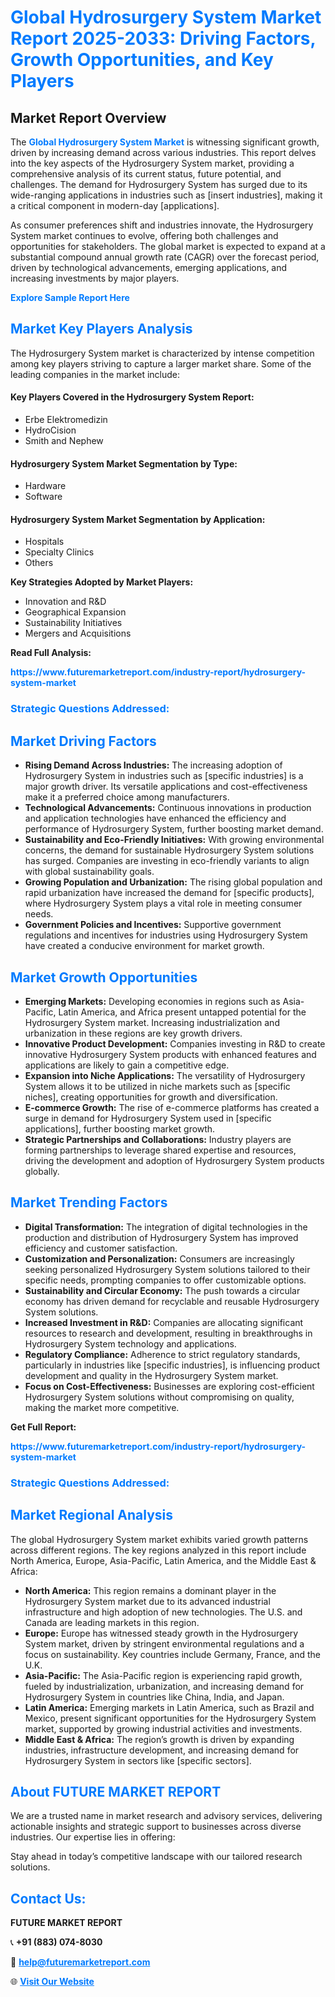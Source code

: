 <h1 style="color: #007BFF;">Global Hydrosurgery System Market Report 2025-2033: Driving Factors, Growth Opportunities, and Key Players</h1>

<section id="overview">
<h2>Market Report Overview</h2>
<p>The <a href="https://www.futuremarketreport.com/industry-report/hydrosurgery-system-market" style="color: #007BFF; text-decoration: none;"><strong>Global Hydrosurgery System Market</strong></a> is witnessing significant growth, driven by increasing demand across various industries. This report delves into the key aspects of the Hydrosurgery System market, providing a comprehensive analysis of its current status, future potential, and challenges. The demand for Hydrosurgery System has surged due to its wide-ranging applications in industries such as [insert industries], making it a critical component in modern-day [applications].</p>
<p>As consumer preferences shift and industries innovate, the Hydrosurgery System market continues to evolve, offering both challenges and opportunities for stakeholders. The global market is expected to expand at a substantial compound annual growth rate (CAGR) over the forecast period, driven by technological advancements, emerging applications, and increasing investments by major players.</p>
</section>

<section id="overview">
<p><a href="https://www.futuremarketreport.com/request-sample/reportId=79115" style="color: #007BFF; text-decoration: none;"><strong>Explore Sample Report Here</strong></a></p>
</section>

<section id="key-players">
<h2 style="color: #007BFF;">Market Key Players Analysis</h2>
<p>The Hydrosurgery System market is characterized by intense competition among key players striving to capture a larger market share. Some of the leading companies in the market include:</p>
<h4>Key Players Covered in the Hydrosurgery System Report:</h4>
<ul><li>Erbe Elektromedizin</li><li>HydroCision</li><li>Smith and Nephew</li></ul>
<h4>Hydrosurgery System Market Segmentation by Type:</h4>
<ul><li>Hardware</li><li>Software</li></ul>

<h4>Hydrosurgery System Market Segmentation by Application:</h4>
<ul><li>Hospitals</li><li>Specialty Clinics</li><li>Others</li></ul>
<p><strong>Key Strategies Adopted by Market Players:</strong></p>
<ul>
<li>Innovation and R&D</li>
<li>Geographical Expansion</li>
<li>Sustainability Initiatives</li>
<li>Mergers and Acquisitions</li>
</ul>
</section>

<section>
<p><strong>Read Full Analysis: </strong></p><a href="https://www.futuremarketreport.com/industry-report/hydrosurgery-system-market" style="color: #007BFF; text-decoration: none;"><strong>https://www.futuremarketreport.com/industry-report/hydrosurgery-system-market</strong></a>
<h3 style="color: #007BFF;">Strategic Questions Addressed:</h3>
</section>

<section id="driving-factors">
<h2 style="color: #007BFF;">Market Driving Factors</h2>
<ul>
<li><strong>Rising Demand Across Industries:</strong> The increasing adoption of Hydrosurgery System in industries such as [specific industries] is a major growth driver. Its versatile applications and cost-effectiveness make it a preferred choice among manufacturers.</li>
<li><strong>Technological Advancements:</strong> Continuous innovations in production and application technologies have enhanced the efficiency and performance of Hydrosurgery System, further boosting market demand.</li>
<li><strong>Sustainability and Eco-Friendly Initiatives:</strong> With growing environmental concerns, the demand for sustainable Hydrosurgery System solutions has surged. Companies are investing in eco-friendly variants to align with global sustainability goals.</li>
<li><strong>Growing Population and Urbanization:</strong> The rising global population and rapid urbanization have increased the demand for [specific products], where Hydrosurgery System plays a vital role in meeting consumer needs.</li>
<li><strong>Government Policies and Incentives:</strong> Supportive government regulations and incentives for industries using Hydrosurgery System have created a conducive environment for market growth.</li>
</ul>
</section>

<section id="growth-opportunities">
<h2 style="color: #007BFF;">Market Growth Opportunities</h2>
<ul>
<li><strong>Emerging Markets:</strong> Developing economies in regions such as Asia-Pacific, Latin America, and Africa present untapped potential for the Hydrosurgery System market. Increasing industrialization and urbanization in these regions are key growth drivers.</li>
<li><strong>Innovative Product Development:</strong> Companies investing in R&D to create innovative Hydrosurgery System products with enhanced features and applications are likely to gain a competitive edge.</li>
<li><strong>Expansion into Niche Applications:</strong> The versatility of Hydrosurgery System allows it to be utilized in niche markets such as [specific niches], creating opportunities for growth and diversification.</li>
<li><strong>E-commerce Growth:</strong> The rise of e-commerce platforms has created a surge in demand for Hydrosurgery System used in [specific applications], further boosting market growth.</li>
<li><strong>Strategic Partnerships and Collaborations:</strong> Industry players are forming partnerships to leverage shared expertise and resources, driving the development and adoption of Hydrosurgery System products globally.</li>
</ul>
</section>

<section id="trending-factors">
<h2 style="color: #007BFF;">Market Trending Factors</h2>
<ul>
<li><strong>Digital Transformation:</strong> The integration of digital technologies in the production and distribution of Hydrosurgery System has improved efficiency and customer satisfaction.</li>
<li><strong>Customization and Personalization:</strong> Consumers are increasingly seeking personalized Hydrosurgery System solutions tailored to their specific needs, prompting companies to offer customizable options.</li>
<li><strong>Sustainability and Circular Economy:</strong> The push towards a circular economy has driven demand for recyclable and reusable Hydrosurgery System solutions.</li>
<li><strong>Increased Investment in R&D:</strong> Companies are allocating significant resources to research and development, resulting in breakthroughs in Hydrosurgery System technology and applications.</li>
<li><strong>Regulatory Compliance:</strong> Adherence to strict regulatory standards, particularly in industries like [specific industries], is influencing product development and quality in the Hydrosurgery System market.</li>
<li><strong>Focus on Cost-Effectiveness:</strong> Businesses are exploring cost-efficient Hydrosurgery System solutions without compromising on quality, making the market more competitive.</li>
</ul>
</section>

<section>
<p><strong>Get Full Report: </strong></p><a href="https://www.futuremarketreport.com/industry-report/hydrosurgery-system-market" style="color: #007BFF; text-decoration: none;"><strong>https://www.futuremarketreport.com/industry-report/hydrosurgery-system-market</strong></a>
<h3 style="color: #007BFF;">Strategic Questions Addressed:</h3>
</section>


<section id="regional-analysis">
<h2 style="color: #007BFF;">Market Regional Analysis</h2>
<p>The global Hydrosurgery System market exhibits varied growth patterns across different regions. The key regions analyzed in this report include North America, Europe, Asia-Pacific, Latin America, and the Middle East & Africa:</p>
<ul>
<li><strong>North America:</strong> This region remains a dominant player in the Hydrosurgery System market due to its advanced industrial infrastructure and high adoption of new technologies. The U.S. and Canada are leading markets in this region.</li>
<li><strong>Europe:</strong> Europe has witnessed steady growth in the Hydrosurgery System market, driven by stringent environmental regulations and a focus on sustainability. Key countries include Germany, France, and the U.K.</li>
<li><strong>Asia-Pacific:</strong> The Asia-Pacific region is experiencing rapid growth, fueled by industrialization, urbanization, and increasing demand for Hydrosurgery System in countries like China, India, and Japan.</li>
<li><strong>Latin America:</strong> Emerging markets in Latin America, such as Brazil and Mexico, present significant opportunities for the Hydrosurgery System market, supported by growing industrial activities and investments.</li>
<li><strong>Middle East & Africa:</strong> The region’s growth is driven by expanding industries, infrastructure development, and increasing demand for Hydrosurgery System in sectors like [specific sectors].</li>
</ul>
</section>

<footer>
<h2 style="color: #007BFF;">About FUTURE MARKET REPORT</h2>
<p>We are a trusted name in market research and advisory services, delivering actionable insights and strategic support to businesses across diverse industries. Our expertise lies in offering:</p>

<p>Stay ahead in today’s competitive landscape with our tailored research solutions.</p>

<h2 style="color: #007BFF;">Contact Us:</h2>
<p><strong>FUTURE MARKET REPORT</strong></p>
<p>📞 <strong>+91 (883) 074-8030</strong></p>
<p>📧 <strong><a href="mailto:help@futuremarketreport.com" style="color: #007BFF;">help@futuremarketreport.com</a></strong></p>
<p>🌐 <strong><a href="https://www.futuremarketreport.com/" style="color: #007BFF;">Visit Our Website</a></strong></p>
</footer>